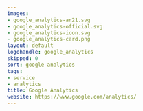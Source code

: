 ```yaml
---
images:
- google_analytics-ar21.svg
- google_analytics-official.svg
- google_analytics-icon.svg
- google_analytics-card.png
layout: default
logohandle: google_analytics
skipped: 0
sort: google analytics
tags:
- service
- analytics
title: Google Analytics
website: https://www.google.com/analytics/
---
```


